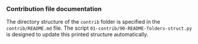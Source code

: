 ### Contribution file documentation

The directory structure of the `contrib` folder is specified in the `contrib/README.md` file. The script
`01-contrib/90-README-folders-struct.py` is designed to update this printed structure automatically.
